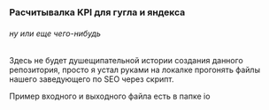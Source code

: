 ### Расчитывалка KPI для гугла и яндекса
###### ну или еще чего-нибудь

Здесь не будет душещипательной истории создания данного репозитория, 
просто я устал руками на локалке прогонять файлы нашего заведующего по SEO через скрипт.

Пример входного и выходного файла есть в папке io

